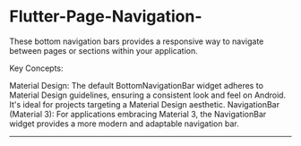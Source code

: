 # Flutter-Page-Navigation-
These bottom navigation bars provides a responsive way to navigate between pages or sections within your application.

Key Concepts:

Material Design: The default BottomNavigationBar widget adheres to Material Design guidelines, ensuring a consistent look and feel on Android. It's ideal for projects targeting a Material Design aesthetic.
NavigationBar (Material 3): For applications embracing Material 3, the NavigationBar widget provides a more modern and adaptable navigation bar.
******

